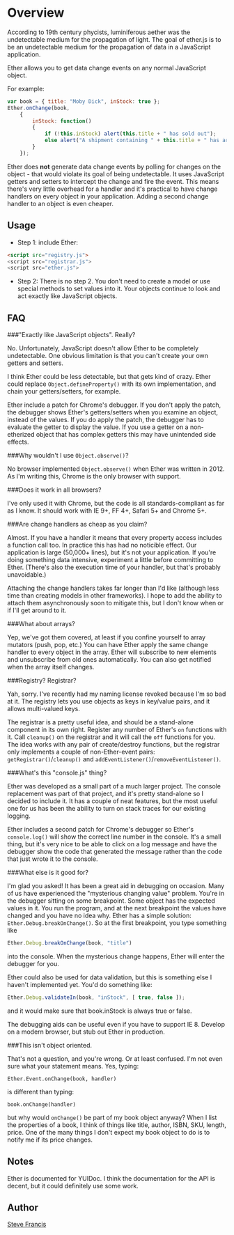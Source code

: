 Overview
========

According to 19th century phycists, luminiferous aether was the undetectable medium for the
propagation of light.  The goal of ether.js is to be an undetectable medium for the propagation
of data in a JavaScript application.  

Ether allows you to get data change events on any normal JavaScript object.

For example:

```javascript
var book = { title: "Moby Dick", inStock: true };
Ether.onChange(book,
    {
        inStock: function()
        {
            if (!this.inStock) alert(this.title + " has sold out");
            else alert("A shipment containing " + this.title + " has arrived");
        }
    });
```

Ether does **not** generate data change events by polling for changes on the object - that would
violate its goal of being undetectable.  It uses JavaScript getters and setters to intercept
the change and fire the event.  This means there's very little overhead for a handler and it's
practical to have change handlers on every object in your application.  Adding a second change
handler to an object is even cheaper.

Usage
-----
+ Step 1: include Ether:
```html
<script src="registry.js">
<script src="registrar.js">
<script src="ether.js">
```
+ Step 2: There is no step 2.  You don't need to create a model or use special methods to set values
into it.  Your objects continue to look and act exactly like JavaScript objects.

FAQ
---
###"Exactly like JavaScript objects".  Really?

No.  Unfortunately, JavaScript doesn't allow Ether to be completely undetectable.  One obvious
limitation is that you can't create your own getters and setters.

I think Ether could be less detectable, but that gets kind of crazy.  Ether could replace
`Object.defineProperty()` with its own implementation, and chain your getters/setters, for example.

Ether include a patch for Chrome's debugger.  If you don't apply the patch, the debugger shows
Ether's getters/setters when you examine an object, instead of the values.  If you do apply the
patch, the debugger has to evaluate the getter to display the value.  If you use a getter on
a non-etherized object that has complex getters this may have unintended side effects.

###Why wouldn't I use `Object.observe()`?

No browser implemented `Object.observe()` when Ether was written in 2012.  As I'm writing this,
Chrome is the only browser with support.  

###Does it work in all browsers?

I've only used it with Chrome, but the code is all standards-compliant as far as I know.  It
should work with IE 9+, FF 4+, Safari 5+ and Chrome 5+.

###Are change handlers as cheap as you claim?

Almost.  If you have a handler it means that every property access includes a function call too.
In practice this has had no noticible effect.  Our application is large (50,000+ lines), but it's
not your application.  If you're doing something data intensive, experiment a little before
committing to Ether.  (There's also the execution time of your handler, but that's probably
unavoidable.)

Attaching the change handlers takes far longer than I'd like (although less time than creating
models in other frameworks).  I hope to add the ability to attach them asynchronously soon to
mitigate this, but I don't know when or if I'll get around to it.

###What about arrays?

Yep, we've got them covered, at least if you confine yourself to array mutators (push, pop, etc.)
You can have Ether apply the same change handler to every object in the array.  Ether will
subscribe to new elements and unsubscribe from old ones automatically.  You can also get notified
when the array itself changes.

###Registry?  Registrar?

Yah, sorry.  I've recently had my naming license revoked because I'm so bad at it.  The registry
lets you use objects as keys in key/value pairs, and it allows multi-valued keys.

The registrar is a pretty useful idea, and should be a stand-alone component in its own right.
Register any number of Ether's `on` functions with it.  Call `cleanup()` on the registrar and it will
call the `off` functions for you.  The idea works with any pair of create/destroy functions, but
the registrar only implements a couple of non-Ether-event pairs: `getRegistrar()`/`cleanup()` and
`addEventListener()`/`removeEventListener()`.

###What's this "console.js" thing?

Ether was developed as a small part of a much larger project.  The console replacement was part of
that project, and it's pretty stand-alone so I decided to include it.  It has a couple of neat
features, but the most useful one for us has been the ability to turn on stack traces for our
existing logging.

Ether includes a second patch for Chrome's debugger so Ether's `console.log()` will show the correct
line number in the console.  It's a small thing, but it's very nice to be able to click on a log
message and have the debugger show the code that generated the message rather than the code that
just wrote it to the console.

###What else is it good for?

I'm glad you asked!  It has been a great aid in debugging on occasion.  Many of us have experienced
the "mysterious changing value" problem.  You're in the debugger sitting on some breakpoint.  Some
object has the expected values in it.  You run the program, and at the next breakpoint the values
have changed and you have no idea why.  Ether has a simple solution: `Ether.Debug.breakOnChange()`.
So at the first breakpoint, you type something like
```javascript
Ether.Debug.breakOnChange(book, "title")
```
into the console.  When the mysterious change happens, Ether will enter the debugger for you.

Ether could also be used for data validation, but this is something else I haven't implemented yet.
You'd do something like:
```javascript
Ether.Debug.validateIn(book, "inStock", [ true, false ]);
```
and it would make sure that book.inStock is always true or false.  

The debugging aids can be useful even if you have to support IE 8.  Develop on a modern browser,
but stub out Ether in production.

###This isn't object oriented.

That's not a question, and you're wrong.  Or at least confused.  I'm not even sure what your
statement means.  Yes, typing:

`Ether.Event.onChange(book, handler)`

is different than typing:

`book.onChange(handler)`

but why would `onChange()` be part of my book object anyway?  When I list the properties of a book, I
think of things like title, author, ISBN, SKU, length, price.  One of the many things I don't
expect my book object to do is to notify me if its price changes.

Notes
-----
Ether is documented for YUIDoc.  I think the documentation for the API is decent, but it could
definitely use some work.

Author
------
[Steve Francis](https://github.com/sfrancisx)
